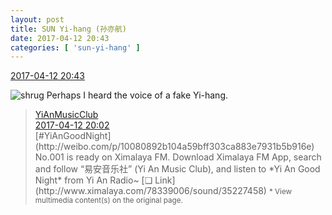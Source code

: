 ```yaml
---
layout: post
title: SUN Yi-hang (孙亦航)
date: 2017-04-12 20:43
categories: [ 'sun-yi-hang' ]
---
```


<div class="weibo-info">
  <a href="http://weibo.com/6108316220/EEcur1XS5">2017-04-12 20:43</a>
</div>

![shrug](http://img.t.sinajs.cn/t4/appstyle/expression/ext/normal/09/pcmoren_tanshou_org.png) Perhaps I heard the voice of a fake Yi-hang.

<!-- more -->

> <div class="weibo-post-name">
>   <a href="http://weibo.com/u/6094546964">YiAnMusicClub</a>
> </div>
> <div class="weibo-info">
>   <a href="http://weibo.com/6094546964/EEce43WSt">2017-04-12 20:02</a>
> </div>
> [#YiAnGoodNight](http://weibo.com/p/10080892b104a59bff303ca883e7931b5b916e) No.001 is ready on Ximalaya FM. Download Ximalaya FM App, search and follow “易安音乐社” (Yi An Music Club), and listen to *Yi An Good Night* from Yi An Radio~ [❏ Link](http://www.ximalaya.com/78339006/sound/35227458)  
> <small>* View multimedia content(s) on the original page.</small>
